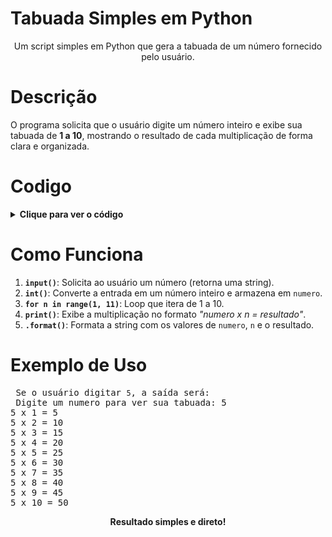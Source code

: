 # Tabuada Simples em Python

<div align="center"> <p>Um script simples em Python que gera a tabuada de um número fornecido pelo usuário.</p> </div>

# Descrição
O programa solicita que o usuário digite um número inteiro e exibe sua tabuada de <strong>1 a 10</strong>, mostrando o resultado de cada multiplicação de forma clara e organizada.

# Codigo 

<details>
    <summary><strong>Clique para ver o código</strong></summary>
  
  ```python
  numero = int(input('Digite um numero para ver sua tabuada: '))
  for n in range(1, 11):
      print('{} x {} = {}'.format(numero, n, numero * n))
```
</details>

## 
# Como Funciona
    
<ol> <li><strong><code>input()</code></strong>: Solicita ao usuário um número (retorna uma string).</li> <li><strong><code>int()</code></strong>: Converte a entrada em um número inteiro e armazena em <code>numero</code>.</li> <li><strong><code>for n in range(1, 11)</code></strong>: Loop que itera de 1 a 10.</li> <li><strong><code>print()</code></strong>: Exibe a multiplicação no formato <em>"numero x n = resultado"</em>.</li> <li><strong><code>.format()</code></strong>: Formata a string com os valores de <code>numero</code>, <code>n</code> e o resultado.</li> </ol>

##

# Exemplo de Uso

<pre>
 Se o usuário digitar <code>5</code>, a saída será:
 Digite um numero para ver sua tabuada: 5
5 x 1 = 5
5 x 2 = 10
5 x 3 = 15
5 x 4 = 20
5 x 5 = 25
5 x 6 = 30
5 x 7 = 35
5 x 8 = 40
5 x 9 = 45
5 x 10 = 50
</pre>

<div align="center"> <strong>Resultado simples e direto!</strong> </div>




